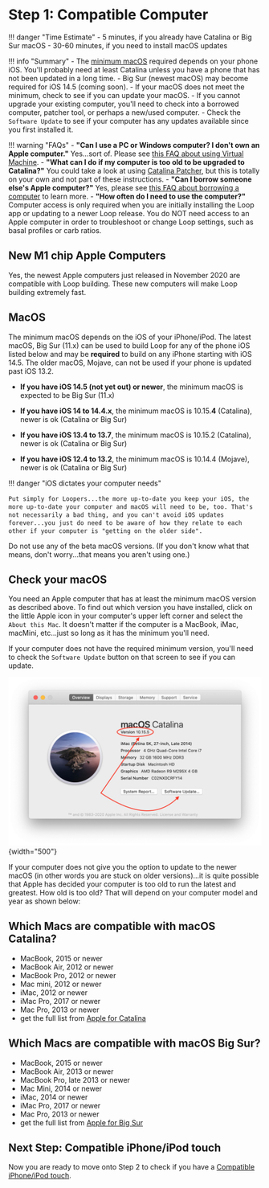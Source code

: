 # Step 1: Compatible Computer

!!! danger "Time Estimate"
    - 5 minutes, if you already have Catalina or Big Sur macOS
    - 30-60 minutes, if you need to install macOS updates

!!! info "Summary"
    - The [minimum macOS](step1.md#macos) required depends on your phone iOS.  You'll probably need at least Catalina unless you have a phone that has not been updated in a long time.
    - Big Sur (newest macOS) may become required for iOS 14.5 (coming soon).
    - If your macOS does not meet the minimum, check to see if you can update your macOS.
    - If you cannot upgrade your existing computer, you'll need to check into a borrowed computer, patcher tool, or perhaps a new/used computer.
    - Check the `Software Update` to see if your computer has any updates available since you first installed it.

!!! warning "FAQs"
    - **"Can I use a PC or Windows computer? I don't own an Apple computer."** Yes...sort of. Please see [this FAQ about using Virtual Machine](../faqs/FAQs.md#can-i-use-a-pc-or-windows-computer-to-build).
    - **"What can I do if my computer is too old to be upgraded to Catalina?"** You could take a look at using [Catalina Patcher](http://dosdude1.com/catalina/), but this is totally on your own and not part of these instructions.
    - **"Can I borrow someone else's Apple computer?"** Yes, please see [this FAQ about borrowing a computer](../faqs/FAQs.md#do-i-need-to-own-my-own-apple-computer) to learn more.
    - **"How often do I need to use the computer?"** Computer access is only required when you are initially installing the Loop app or updating to a newer Loop release. You do NOT need access to an Apple computer in order to troubleshoot or change Loop settings, such as basal profiles or carb ratios.

## New M1 chip Apple Computers

Yes, the newest Apple computers just released in November 2020 are compatible with Loop building. These new computers will make Loop building extremely fast.

## MacOS

The minimum macOS depends on the iOS of your iPhone/iPod. The latest macOS, Big Sur (11.x) can be used to build Loop for any of the phone iOS listed below and may be **required** to build on any iPhone starting with iOS 14.5. The older macOS, Mojave, can not be used if your phone is updated past iOS 13.2.

* **If you have iOS 14.5 (not yet out) or newer**, the minimum macOS is expected to be Big Sur (11.x)

* **If you have iOS 14 to 14.4.x**, the minimum macOS is 10.15.**4** (Catalina), newer is ok (Catalina or Big Sur)

* **If you have iOS 13.4 to 13.7**, the minimum macOS is 10.15.2 (Catalina), newer is ok (Catalina or Big Sur)

* **If you have iOS 12.4 to 13.2**, the minimum macOS is 10.14.4 (Mojave), newer is ok (Catalina or Big Sur)


!!! danger "iOS dictates your computer needs"

    Put simply for Loopers...the more up-to-date you keep your iOS, the more up-to-date your computer and macOS will need to be, too. That's not necessarily a bad thing, and you can't avoid iOS updates forever...you just do need to be aware of how they relate to each other if your computer is "getting on the older side".

Do not use any of the beta macOS versions. (If you don't know what that means, don't worry...that means you aren't using one.)

## Check your macOS

You need an Apple computer that has at least the minimum macOS version as described above. To find out which version you have installed, click on the little Apple icon in your computer's upper left corner and select the `About this Mac`. It doesn't matter if the computer is a MacBook, iMac, macMini, etc...just so long as it has the minimum you'll need.

If your computer does not have the required minimum version, you'll need to check the `Software Update` button on that screen to see if you can update.

![img/macosx.png](img/macosx.png){width="500"}

If your computer does not give you the option to update to the newer macOS (in other words you are stuck on older versions)...it is quite possible that Apple has decided your computer is too old to run the latest and greatest. How old is too old? That will depend on your computer model and year as shown below:

## Which Macs are compatible with macOS Catalina?
* MacBook, 2015 or newer
* MacBook Air, 2012 or newer
* MacBook Pro, 2012 or newer
* Mac mini, 2012 or newer
* iMac, 2012 or newer
* iMac Pro, 2017 or newer
* Mac Pro, 2013 or newer
* get the full list from [Apple for Catalina](https://support.apple.com/en-us/HT210222)


## Which Macs are compatible with macOS Big Sur?
* MacBook, 2015 or newer
* MacBook Air, 2013 or newer
* MacBook Pro, late 2013 or newer
* Mac Mini, 2014 or newer
* iMac, 2014 or newer
* iMac Pro, 2017 or newer
* Mac Pro, 2013 or newer
* get the full list from [Apple for Big Sur](https://support.apple.com/en-us/HT211238)

## Next Step: Compatible iPhone/iPod touch

Now you are ready to move onto Step 2 to check if you have a [Compatible iPhone/iPod touch](step2.md).
